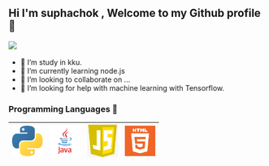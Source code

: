 ## Hi I'm suphachok , Welcome to my Github profile 👋
![](https://komarev.com/ghpvc/?username=suphachok09790&color=red)

 - 🔭 I’m study in kku.
- 🌱 I’m currently learning node.js
- 👯 I’m looking to collaborate on ...
- 🤔 I’m looking for help with machine learning with Tensorflow.

### Programming Languages  :rocket:
|<img src="https://github.com/suphachok09790/suphachok09790/blob/main/images/Programming_languages/1024px-Python-logo-notext.svg.png" width=60> | <img src="https://github.com/suphachok09790/suphachok09790/blob/main/images/Programming_languages/javalogo.png" width=60> |<img src="https://github.com/suphachok09790/suphachok09790/blob/main/images/Programming_languages/javascript.jpg" width=60> | <img src="https://github.com/suphachok09790/suphachok09790/blob/main/images/Programming_languages/logo-html-5.png" width=60> | 
|:---:|:---:|:---:|:---:|


<!--
**suphachok09790/suphachok09790** is a ✨ _special_ ✨ repository because its `README.md` (this file) appears on your GitHub profile.

Here are some ideas to get you started:

- 🔭 I’m currently working on ...
- 🌱 I’m currently learning ...
- 👯 I’m looking to collaborate on ...
- 🤔 I’m looking for help with ...
- 💬 Ask me about ...
- 📫 How to reach me: ...
- 😄 Pronouns: ...
- ⚡ Fun fact: ...
-->
